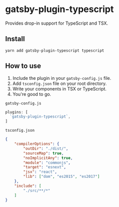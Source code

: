 # gatsby-plugin-typescript
Provides drop-in support for TypeScript and TSX.

## Install
`yarn add gatsby-plugin-typescript typescript`

## How to use
1. Include the plugin in your `gatsby-config.js` file.
1. Add `tsconfig.json` file on your root directory.
1. Write your components in TSX or TypeScript.
1. You're good to go.

`gatsby-config.js`
```javascript
plugins: [
  `gatsby-plugin-typescript`,
]
```

`tsconfig.json`
```json
{
    "compilerOptions": {
        "outDir": "./dist/",
        "sourceMap": true,
        "noImplicitAny": true,
        "module": "commonjs",
        "target": "esnext",
        "jsx": "react",
        "lib": ["dom", "es2015", "es2017"]
    },
    "include": [
        "./src/**/*"
    ]
}
```
